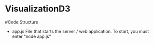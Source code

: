 # VisualizationD3

#Code Structure

- app.js
  File that starts the server / web application.
  To start, you must enter "node app.js"
